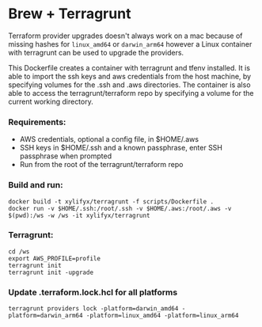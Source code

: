 # Brew + Terragrunt

Terraform provider upgrades doesn't always work on a mac because of missing hashes 
for `linux_amd64` or `darwin_arm64` however a Linux container with terragrunt can be 
used to upgrade the providers.

This Dockerfile creates a container with terragrunt and tfenv installed. It is
able to import the ssh keys and aws credentials from the host machine, by specifying
volumes for the .ssh and .aws directories. The container is also able to access the
terragrunt/terraform repo by specifying a volume for the current working directory.

### Requirements:
 * AWS credentials, optional a config file, in $HOME/.aws
 * SSH keys in $HOME/.ssh and a known passphrase, enter SSH passphrase when prompted
 * Run from the root of the terragrunt/terraform repo

### Build and run:
  ```
  docker build -t xylifyx/terragrunt -f scripts/Dockerfile .
  docker run -v $HOME/.ssh:/root/.ssh -v $HOME/.aws:/root/.aws -v $(pwd):/ws -w /ws -it xylifyx/terragrunt
  ```
### Terragrunt:
  ```
  cd /ws
  export AWS_PROFILE=profile
  terragrunt init
  terragrunt init -upgrade
  ```
### Update .terraform.lock.hcl for all platforms
  ```
  terragrunt providers lock -platform=darwin_amd64 -platform=darwin_arm64 -platform=linux_amd64 -platform=linux_arm64
  ```